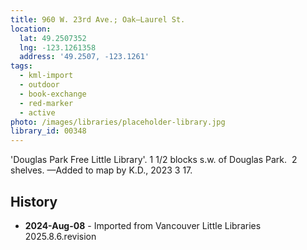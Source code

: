 ```yaml
---
title: 960 W. 23rd Ave.; Oak—Laurel St.
location:
  lat: 49.2507352
  lng: -123.1261358
  address: '49.2507, -123.1261'
tags:
  - kml-import
  - outdoor
  - book-exchange
  - red-marker
  - active
photo: /images/libraries/placeholder-library.jpg
library_id: 00348
---
```

'Douglas Park Free Little Library'.
1 1/2 blocks s.w. of Douglas Park.  2 shelves.
—Added to map by K.D., 2023 3 17.  

## History
- **2024-Aug-08** - Imported from Vancouver Little Libraries 2025.8.6.revision

